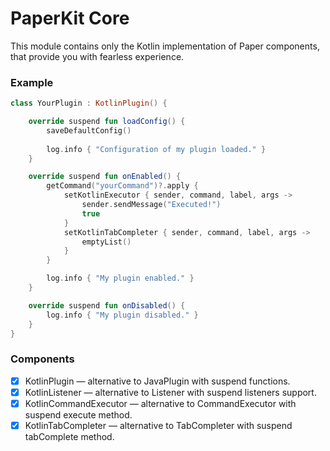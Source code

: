 # PaperKit Core

This module contains only the Kotlin implementation of Paper components, that provide you with fearless
experience.

### Example

```kotlin
class YourPlugin : KotlinPlugin() {

    override suspend fun loadConfig() {
        saveDefaultConfig()
        
        log.info { "Configuration of my plugin loaded." }
    }

    override suspend fun onEnabled() {
        getCommand("yourCommand")?.apply {
            setKotlinExecutor { sender, command, label, args ->
                sender.sendMessage("Executed!")
                true
            }
            setKotlinTabCompleter { sender, command, label, args ->
                emptyList()
            }
        }

        log.info { "My plugin enabled." }
    }

    override suspend fun onDisabled() {
        log.info { "My plugin disabled." }
    }
}

```

### Components

- [x] KotlinPlugin — alternative to JavaPlugin with suspend functions.
- [x] KotlinListener — alternative to Listener with suspend listeners support.
- [x] KotlinCommandExecutor — alternative to CommandExecutor with suspend execute method.
- [x] KotlinTabCompleter — alternative to TabCompleter with suspend tabComplete method.
